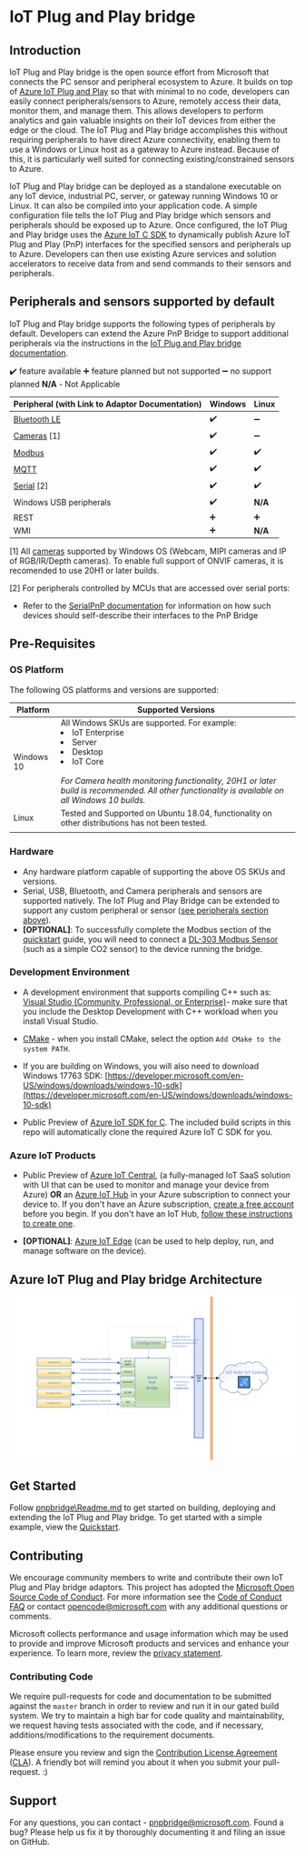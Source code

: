 # IoT Plug and Play bridge

## Introduction

IoT Plug and Play bridge is the open source effort from Microsoft that connects the PC sensor and peripheral ecosystem to Azure. It builds on top of [Azure IoT Plug and Play](https://azure.microsoft.com/blog/iot-plug-and-play-is-now-available-in-preview/) so that with minimal to no code, developers can easily connect peripherals/sensors to Azure, remotely access their data, monitor them, and manage them. This allows developers to perform analytics and gain valuable insights on their IoT devices from either the edge or the cloud. The IoT Plug and Play bridge accomplishes this without requiring peripherals to have direct Azure connectivity, enabling them to use a Windows or Linux host as a gateway to Azure instead. Because of this, it is particularly well suited for connecting existing/constrained sensors to Azure.

IoT Plug and Play bridge can be deployed as a standalone executable on any IoT device, industrial PC, server, or gateway running Windows 10 or Linux. It can also be compiled into your application code. A simple configuration file tells the IoT Plug and Play bridge which sensors and peripherals should be exposed up to Azure. Once configured, the IoT Plug and Play bridge uses the [Azure IoT C SDK](https://github.com/Azure/azure-iot-sdk-c/tree/public-preview) to dynamically publish Azure IoT Plug and Play (PnP) interfaces for the specified sensors and peripherals up to Azure. Developers can then use existing Azure services and solution accelerators to receive data from and send commands to their sensors and peripherals.

## Peripherals and sensors supported by default

IoT Plug and Play bridge supports the following types of peripherals by default. Developers can extend the Azure PnP Bridge to support additional peripherals via the instructions in the [IoT Plug and Play bridge documentation](./pnpbridge/ReadMe.md).

:heavy_check_mark: feature available  :heavy_plus_sign: feature planned but not supported  :heavy_minus_sign: no support planned  **N/A** - Not Applicable

|Peripheral (with Link to Adaptor Documentation)|Windows|Linux|
|---------|---------|---------|
|[Bluetooth LE](./pnpbridge/docs/bluetooth_sensor_adapter.md) |  :heavy_check_mark:    |  :heavy_minus_sign:       |
|[Cameras](./pnpbridge/src/adapters/src/Camera/readme.md) [1]   | :heavy_check_mark:        |:heavy_minus_sign:         |
|[Modbus](./pnpbridge/docs/modbus_adapters.md)     | :heavy_check_mark:        |  :heavy_check_mark:        |
|[MQTT](./pnpbridge/docs/mqtt_adapter.md)     | :heavy_check_mark:        |  :heavy_check_mark:        |
|[Serial](./serialpnp/Readme.md) [2]    |   :heavy_check_mark:      |     :heavy_check_mark:    |
|Windows USB peripherals   |    :heavy_check_mark:     | **N/A**            |
|REST     |     :heavy_plus_sign:    |      :heavy_plus_sign:   |
|WMI     |    :heavy_plus_sign:    |     **N/A**     |

[1]  All [cameras](./pnpbridge/src/adapters/src/Camera/readme.md) supported by Windows OS (Webcam, MIPI cameras and IP of RGB/IR/Depth cameras). To enable full support of ONVIF cameras, it is recomended to use 20H1 or later builds.

[2] For peripherals controlled by MCUs that are accessed over serial ports:

- Refer to the [SerialPnP documentation](./serialpnp/Readme.md) for information on how such devices should self-describe their interfaces to the PnP Bridge

## Pre-Requisites

### OS Platform

The following OS platforms and versions are supported:

|Platform  |Supported Versions  |
|---------|---------|
|Windows 10     |     All Windows SKUs are supported. For example:<li>IoT Enterprise</li><li>Server</li><li>Desktop</li><li>IoT Core</li> <br> *For Camera health monitoring functionality, 20H1 or later build is recommended. All other functionality is available on all Windows 10 builds.*  |
|Linux     |Tested and Supported on Ubuntu 18.04, functionality on other distributions has not been tested.         |
||

### Hardware

- Any hardware platform capable of supporting the above OS SKUs and versions.
- Serial, USB, Bluetooth, and Camera peripherals and sensors are supported natively. The IoT Plug and Play Bridge can be extended to support any custom peripheral or sensor ([see peripherals section above](#peripherals-and-sensors-supported-by-default)).
- **[OPTIONAL]**: To successfully complete the Modbus section of the [quickstart](./pnpbridge/quickstart.md) guide, you will need to connect a  [DL-303 Modbus Sensor](https://www.icpdas-usa.com/dl_303.html) (such as a simple CO2 sensor) to the device running the bridge.

### Development Environment

- A development environment that supports compiling C++ such as: [Visual Studio (Community, Professional, or Enterprise)](https://visualstudio.microsoft.com/downloads/)- make sure that you include the Desktop Development with C++ workload when you install Visual Studio.
- [CMake](https://cmake.org/download/) - when you install CMake, select the option `Add CMake to the system PATH`.
- If you are building on Windows, you will also need to download Windows 17763 SDK: [https://developer.microsoft.com/en-US/windows/downloads/windows-10-sdk](https://developer.microsoft.com/en-US/windows/downloads/windows-10-sdk)

- Public Preview of [Azure IoT SDK for C](https://github.com/Azure/azure-iot-sdk-c/tree/public-preview). The included build scripts in this repo will automatically clone the required Azure IoT C SDK for you.

### Azure IoT Products

- Public Preview of [Azure IoT Central](https://docs.microsoft.com/azure/iot-central/overview-iot-central-pnp), (a fully-managed IoT SaaS solution with UI that can be used to monitor and manage your device from Azure) **OR**  an [Azure IoT Hub](https://docs.microsoft.com/en-us/azure/iot-hub/) in your Azure subscription to connect your device to. If you don't have an Azure subscription, [create a free account](https://azure.microsoft.com/free/) before you begin. If you don't have an IoT Hub, [follow these instructions to create one](https://docs.microsoft.com/en-us/azure/iot-hub/iot-hub-create-using-cli).

- **[OPTIONAL]**: [Azure IoT Edge](https://docs.microsoft.com/azure/iot-edge/) (can be used to help deploy, run, and manage software on the device).

## Azure IoT Plug and Play bridge Architecture

![Architecture](./pnpbridge/docs/Pictures/AzurePnPBridge.png)

## Get Started

Follow [pnpbridge\Readme.md](./pnpbridge/ReadMe.md) to get started on building, deploying and extending the IoT Plug and Play bridge. To get started with a simple example, view the [Quickstart](./pnpbridge/quickstart.md).

## Contributing

We encourage community members to write and contribute their own IoT Plug and Play bridge adaptors.
This project has adopted the [Microsoft Open Source Code of Conduct](https://opensource.microsoft.com/codeofconduct/). For more information see the [Code of Conduct FAQ](https://opensource.microsoft.com/codeofconduct/faq/) or contact [opencode@microsoft.com](mailto:opencode@microsoft.com) with any additional questions or comments.

Microsoft collects performance and usage information which may be used to provide and improve Microsoft products and services and enhance your experience.  To learn more, review the [privacy statement](https://go.microsoft.com/fwlink/?LinkId=521839&clcid=0x409).  

### Contributing Code

We require pull-requests for code and documentation to be submitted against the `master` branch in order to review and run it in our gated build system. We try to maintain a high bar for code quality and maintainability, we request having tests associated with the code, and if necessary, additions/modifications to the requirement documents.

Please ensure you  review and sign the [Contribution License Agreement](https://cla.microsoft.com/) ([CLA](https://cla.microsoft.com/)). A friendly bot will remind you about it when you submit your pull-request. :)

## Support

For any questions, you can contact - [pnpbridge@microsoft.com](mailto:pnpbridge@microsoft.com). Found a bug? Please help us fix it by thoroughly documenting it and filing an issue on GitHub.
